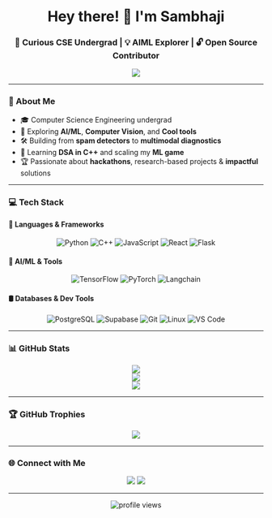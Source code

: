 <h1 align="center">Hey there! 👋 I'm Sambhaji</h1>
<h3 align="center">🚀 Curious CSE Undergrad | 💡 AIML Explorer | 🔓 Open Source Contributor</h3>

<p align="center">
  <img src="https://readme-typing-svg.herokuapp.com?font=Fira+Code&size=21&duration=3000&pause=1000&center=true&vCenter=true&width=440&lines=Always+learning+%26+building.;❤️Hackathons;AIML+%7C+CV+%7C+Backend+Ninja."/>
</p>

---

### 🧠 About Me

- 🎓 Computer Science Engineering undergrad
- 🤖 Exploring **AI/ML**, **Computer Vision**, and **Cool tools**
- 🛠️ Building from **spam detectors** to **multimodal diagnostics**
- 🌱 Learning **DSA in C++** and scaling my **ML game**
- 🏆 Passionate about **hackathons**, research-based projects & **impactful** solutions

---

### 💻 Tech Stack

#### 🚀 Languages & Frameworks
<div align="center">

![Python](https://img.shields.io/badge/Python-3776AB?style=for-the-badge&logo=python&logoColor=white)
![C++](https://img.shields.io/badge/C++-00599C?style=for-the-badge&logo=cplusplus&logoColor=white)
![JavaScript](https://img.shields.io/badge/JavaScript-F7DF1E?style=for-the-badge&logo=javascript&logoColor=black)
![React](https://img.shields.io/badge/React-20232A?style=for-the-badge&logo=react&logoColor=61DAFB)
![Flask](https://img.shields.io/badge/Flask-000000?style=for-the-badge&logo=flask&logoColor=white)

</div>

#### 🧠 AI/ML & Tools
<div align="center">

![TensorFlow](https://img.shields.io/badge/TensorFlow-FF6F00?style=for-the-badge&logo=tensorflow&logoColor=white)
![PyTorch](https://img.shields.io/badge/PyTorch-EE4C2C?style=for-the-badge&logo=pytorch&logoColor=white)
![Langchain](https://img.shields.io/badge/Langchain-000000?style=for-the-badge)

</div>

#### 🛢️ Databases & Dev Tools
<div align="center">

![PostgreSQL](https://img.shields.io/badge/PostgreSQL-336791?style=for-the-badge&logo=postgresql&logoColor=white)
![Supabase](https://img.shields.io/badge/Supabase-3ECF8E?style=for-the-badge&logo=supabase&logoColor=white)
![Git](https://img.shields.io/badge/Git-F05032?style=for-the-badge&logo=git&logoColor=white)
![Linux](https://img.shields.io/badge/Linux-FCC624?style=for-the-badge&logo=linux&logoColor=black)
![VS Code](https://img.shields.io/badge/VS%20Code-007ACC?style=for-the-badge&logo=visual-studio-code&logoColor=white)

</div>

---

### 📊 GitHub Stats

<div align="center">

<a href="https://github.com/Sambhaji-Patil">
  <img src="https://streak-stats.demolab.com?user=Sambhaji-Patil&theme=tokyonight&hide_border=true&date_format=M%20j%5B%2C%20Y%5D"/>
</a>
<br/>
<a href="https://github.com/Sambhaji-Patil">
  <img src="https://github-readme-stats.vercel.app/api?username=Sambhaji-Patil&show_icons=true&theme=radical&hide_border=true"/>
</a>
<br/>
<a href="https://github.com/Sambhaji-Patil">
  <img src="https://github-readme-stats.vercel.app/api/top-langs/?username=Sambhaji-Patil&layout=compact&theme=radical&hide_border=true"/>
</a>

</div>

---

### 🏆 GitHub Trophies

<p align="center">
  <img src="https://github-profile-trophy.vercel.app/?username=Sambhaji-Patil&theme=radical&no-frame=true&row=1&margin-w=10&margin-h=10" />
</p>

---

### 🌐 Connect with Me

<p align="center">
  <a href="mailto:sampat20th@gmail.com"><img src="https://img.shields.io/badge/Gmail-D14836?style=for-the-badge&logo=gmail&logoColor=white"></a>
  <a href="https://www.linkedin.com/in/sambhaji-patil05/"><img src="https://img.shields.io/badge/LinkedIn-0077B5?style=for-the-badge&logo=linkedin&logoColor=white"></a>
</p>

---

<p align="center">
  <img src="https://komarev.com/ghpvc/?username=Sambhaji-Patil&label=Profile%20views&color=0e75b6&style=flat" alt="profile views"/>
</p>
